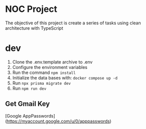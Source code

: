 # NOC Project

The objective of this project is create a series of tasks using clean architecture
with TypeScript

# dev
1. Clone the .env.template archive to .env
2. Configure the environment variables
3. Run the command ```npm install```
4. Initialize the data bases with: ```docker compose up -d```
5. Run ```npx prisma migrate dev```
6. Run ```npm run dev```

## Get Gmail Key
[Google AppPasswords] (https://myaccount.google.com/u/0/apppasswords)
